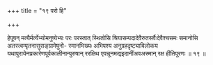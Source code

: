 +++
title = "१९ परो हि"

+++

हेपूषन् मत्यैर्मर्त्येभ्योमनुष्येभ्यः परः परस्तात् स्थितोसि श्रियासम्पदादेवैरुतसर्वैःदेवैश्चसमः समानोसि अतस्त्वम्पृतनासुसङ्ग्रामेषुनो- स्मानभिख्यः अभिपश्य अनुग्रहदृष्ट्याविलोकय यथापुरायेनप्रकारेणपूर्वकालीनान्पुरुषान् ररक्षिथ एवन्नूनमद्यइदानींअवअस्मान् रक्ष हीतिपूरणः ॥ १९ ॥